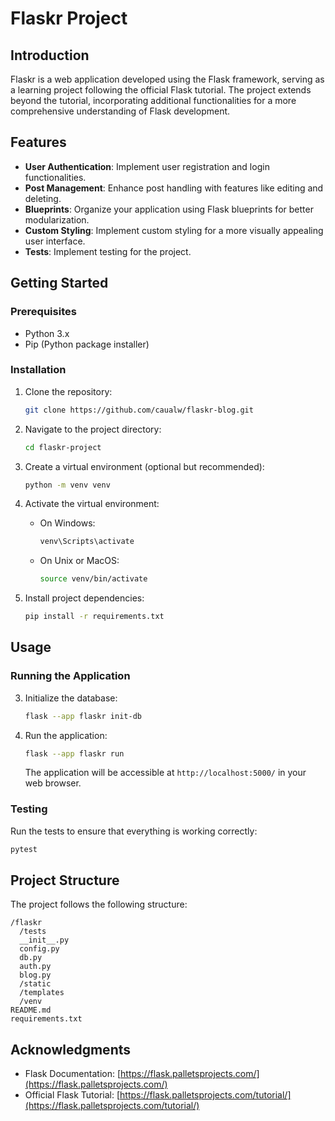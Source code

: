 # Flaskr Project

## Introduction

Flaskr is a web application developed using the Flask framework, serving as a learning project following the official Flask tutorial. The project extends beyond the tutorial, incorporating additional functionalities for a more comprehensive understanding of Flask development.

## Features

- **User Authentication**: Implement user registration and login functionalities.
- **Post Management**: Enhance post handling with features like editing and deleting.
- **Blueprints**: Organize your application using Flask blueprints for better modularization.
- **Custom Styling**: Implement custom styling for a more visually appealing user interface.
- **Tests**: Implement testing for the project.

## Getting Started

### Prerequisites

- Python 3.x
- Pip (Python package installer)

### Installation

1. Clone the repository:

   ```bash
   git clone https://github.com/caualw/flaskr-blog.git
   ```

2. Navigate to the project directory:

   ```bash
   cd flaskr-project
   ```

3. Create a virtual environment (optional but recommended):

   ```bash
   python -m venv venv
   ```

4. Activate the virtual environment:

   - On Windows:

     ```bash
     venv\Scripts\activate
     ```

   - On Unix or MacOS:

     ```bash
     source venv/bin/activate
     ```

5. Install project dependencies:

   ```bash
   pip install -r requirements.txt
   ```

## Usage

### Running the Application

3. Initialize the database:

   ```bash
   flask --app flaskr init-db
   ```

4. Run the application:

   ```bash
   flask --app flaskr run
   ```

   The application will be accessible at `http://localhost:5000/` in your web browser.

### Testing

Run the tests to ensure that everything is working correctly:

```bash
pytest
```

## Project Structure

The project follows the following structure:

```
/flaskr
  /tests
  __init__.py
  config.py
  db.py
  auth.py
  blog.py
  /static
  /templates
  /venv
README.md
requirements.txt
```

## Acknowledgments

- Flask Documentation: [https://flask.palletsprojects.com/](https://flask.palletsprojects.com/)
- Official Flask Tutorial: [https://flask.palletsprojects.com/tutorial/](https://flask.palletsprojects.com/tutorial/)